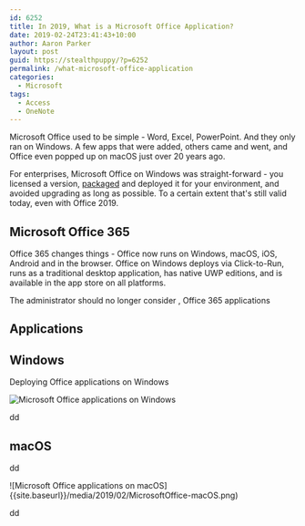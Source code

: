 ```yaml
---
id: 6252
title: In 2019, What is a Microsoft Office Application?
date: 2019-02-24T23:41:43+10:00
author: Aaron Parker
layout: post
guid: https://stealthpuppy/?p=6252
permalink: /what-microsoft-office-application
categories:
  - Microsoft
tags:
  - Access
  - OneNote
---
```

Microsoft Office used to be simple - Word, Excel, PowerPoint. And they only ran on Windows. A few apps that were added, others came and went, and Office even popped up on macOS just over 20 years ago.

For enterprises, Microsoft Office on Windows was straight-forward - you licensed a version, [packaged]({{site.baseurl}}/office-2013-customization/) and deployed it for your environment, and avoided upgrading as long as possible. To a certain extent that's still valid today, even with Office 2019.

## Microsoft Office 365

Office 365 changes things - Office now runs on Windows, macOS, iOS, Android and in the browser. Office on Windows deploys via Click-to-Run, runs as a traditional desktop application, has native UWP editions, and is available in the app store on all platforms.

The administrator should no longer consider , Office 365 applications 

## Applications

## Windows

Deploying Office applications on Windows 

![Microsoft Office applications on Windows]({{site.baseurl}}/media/2019/02/Office365-Apps-StartMenu-v2.png)

dd

## macOS

dd

![Microsoft Office applications on macOS]{{site.baseurl}}/media/2019/02/MicrosoftOffice-macOS.png)

dd